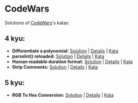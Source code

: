 # CodeWars

Solutions of [CodeWars](https://www.codewars.com/)'s katas:

## **4 kyu:**

- **Differentiate a polynomial:** [Solution](https://github.com/ZiF1R/CodeWars/blob/main/Differentiate%20a%20polynomial/solution.js) | [Details](https://github.com/ZiF1R/CodeWars/blob/main/Differentiate%20a%20polynomial#readme) | [Kata](https://www.codewars.com/kata/566584e3309db1b17d000027)
- **parseInt() reloaded:** [Solution](https://github.com/ZiF1R/CodeWars/blob/main/parseInt()%20reloaded/solution.js) | [Details](https://github.com/ZiF1R/CodeWars/blob/main/parseInt()%20reloaded#readme) | [Kata](https://www.codewars.com/kata/525c7c5ab6aecef16e0001a5)
- **Human readable duration format:** [Solution](https://github.com/ZiF1R/CodeWars/blob/main/Human%20readable%20duration%20format/solution.js) | [Details](https://github.com/ZiF1R/CodeWars/blob/main/Human%20readable%20duration%20format#readme) | [Kata](https://www.codewars.com/kata/52742f58faf5485cae000b9a)
- **Strip Comments:** [Solution](https://github.com/ZiF1R/CodeWars/blob/main/StripComments/solution.js) | [Details](https://github.com/ZiF1R/CodeWars/blob/main/StripComments#readme) | [Kata](https://www.codewars.com/kata/51c8e37cee245da6b40000bd)


## **5 kyu:**

- **RGB To Hex Conversion:** [Solution](https://github.com/ZiF1R/CodeWars/blob/main/RGB%20To%20Hex%20Conversion/solution.js) | [Details](https://github.com/ZiF1R/CodeWars/blob/main/RGB%20To%20Hex%20Conversion#readme) | [Kata](https://www.codewars.com/kata/513e08acc600c94f01000001)